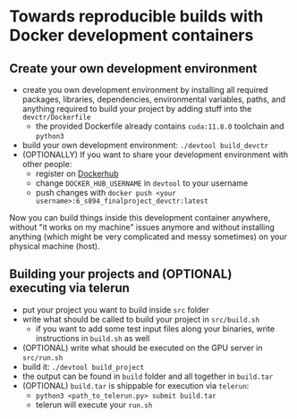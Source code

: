 # Towards reproducible builds with Docker development containers

## Create your own development environment

* create you own development environment by installing all required packages, libraries, dependencies, environmental variables, paths, and anything required to build your project by adding stuff into the `devctr/Dockerfile`
    * the provided Dockerfile already contains `cuda:11.8.0` toolchain and `python3`
* build your own development environment: `./devtool build_devctr`
* (OPTIONALLY) If you want to share your development environment with other people:
    * register on [Dockerhub](https://hub.docker.com/)
    * change `DOCKER_HUB_USERNAME` in `devtool` to your username
    * push changes with `docker push <your username>:6_s894_finalproject_devctr:latest`

Now you can build things inside this development container anywhere, without "it works on my machine" issues anymore and without installing anything (which might be very complicated and messy sometimes) on your physical machine (host).

## Building your projects and (OPTIONAL) executing via telerun

* put your project you want to build inside `src` folder
* write what should be called to build your project in `src/build.sh`
    * if you want to add some test input files along your binaries, write instructions in `build.sh` as well
* (OPTIONAL) write what should be executed on the GPU server in `src/run.sh`
* build it: `./devtool build_project`
* the output can be found in `build` folder and all together in `build.tar`
* (OPTIONAL) `build.tar` is shippable for execution via `telerun`:
    * `python3 <path_to_telerun.py> submit build.tar`
    * telerun will execute your `run.sh`
